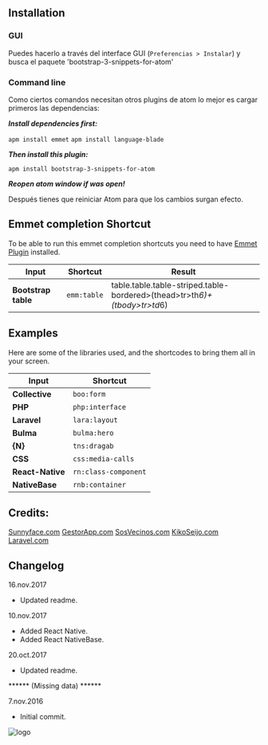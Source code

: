 

## Installation
### GUI

Puedes hacerlo a través del interface GUI (`Preferencias > Instalar`) y busca el paquete 'bootstrap-3-snippets-for-atom'

### Command line

Como ciertos comandos necesitan otros plugins de atom lo mejor es cargar primeros las dependencias:

***Install dependencies first:***

  `apm install emmet`
  `apm install language-blade`

***Then install this plugin:***

  `apm install bootstrap-3-snippets-for-atom`

***Reopen atom window if was open!***

Después tienes que reiniciar Atom para que los cambios surgan efecto.

## Emmet completion Shortcut

To be able to run this emmet completion shortcuts you need to have [Emmet Plugin](https://github.com/emmetio/emmet-atom) installed.

Input | Shortcut | Result
------|----------|-----------
**Bootstrap table** | `emm:table` | table.table.table-striped.table-bordered>(thead>tr>th*6)+(tbody>tr>td*6)

## Examples

Here are some of the libraries used, and the shortcodes to bring them all in your screen.


| Input                | Shortcut
|----------------------|------------------------------------
| **Collective**       | `boo:form`
| **PHP**              | `php:interface`
| **Laravel**          | `lara:layout`
| **Bulma**            | `bulma:hero`
| **{N}**              | `tns:dragab`
| **CSS**              | `css:media-calls`
| **React-Native**     | `rn:class-component`
| **NativeBase**       | `rnb:container`



## Credits:

[Sunnyface.com](https://sunnyface.com "Programador ios málaga Marbella")
[GestorApp.com](https://gestorapp.com "Gestor de aplicaciones moviles en málaga, mijas, marbella")
[SosVecinos.com](https://sosvecinos.com "Plataforma móvil para la gestion de comunidades")
[KikoSeijo.com](https://kikoseijo.com "Programador freelance movil y Laravel")
[Laravel.com](https://laravel.com "PHP Artisan, gives us fast development framework")

## Changelog

16.nov.2017
- Updated readme.

10.nov.2017
- Added React Native.
- Added React NativeBase.

20.oct.2017
- Updated readme.

****** (Missing data) ******

7.nov.2016
- Initial commit.





![logo]


[logo]: https://sunnyface.com/images/logo.png "Desarrollo nativo para móviles y API REST"
